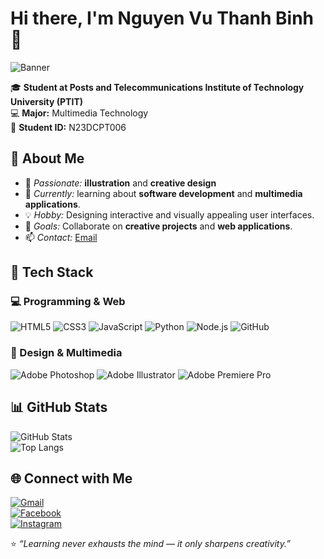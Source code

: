 # Hi there, I'm Nguyen Vu Thanh Binh 👋  
![Banner](https://i.pinimg.com/736x/2e/4a/ab/2e4aabc433eab9b3fd4162b31f645f50.jpg)  

🎓 **Student at Posts and Telecommunications Institute of Technology University (PTIT)**  
💻 **Major:** Multimedia Technology  
🪪 **Student ID:** N23DCPT006  

## 💫 About Me  

- 🎨 *Passionate:* **illustration** and **creative design**
- 🌱 *Currently:* learning about **software development** and **multimedia applications**.  
- 💡 *Hobby:* Designing interactive and visually appealing user interfaces.    
- 🎯 *Goals:* Collaborate on **creative projects** and **web applications**. 
- 📫 *Contact:* [Email](mailto:nvtbinh.18@gmail.com)  

## 🧠 Tech Stack  
### 💻 Programming & Web 
![HTML5](https://skillicons.dev/icons?i=html) ![CSS3](https://skillicons.dev/icons?i=css) ![JavaScript](https://skillicons.dev/icons?i=javascript) ![Python](https://skillicons.dev/icons?i=python) ![Node.js](https://skillicons.dev/icons?i=nodejs) ![GitHub](https://skillicons.dev/icons?i=github) 
### 🎨 Design & Multimedia  
![Adobe Photoshop](https://skillicons.dev/icons?i=photoshop) ![Adobe Illustrator](https://skillicons.dev/icons?i=illustrator) ![Adobe Premiere Pro](https://skillicons.dev/icons?i=premiere)

## 📊 GitHub Stats  

![GitHub Stats](https://github-readme-stats.vercel.app/api?username=n23dcpt006-nbin&show_icons=true&theme=radical)  
![Top Langs](https://github-readme-stats.vercel.app/api/top-langs/?username=n23dcpt006-nbin&layout=compact&theme=radical)  

## 🌐 Connect with Me  

[![Gmail](https://img.shields.io/badge/Gmail-red?logo=gmail&logoColor=white)](mailto:nvtbinh.18@gmail.com)  
[![Facebook](https://img.shields.io/badge/Facebook-1877F2?logo=facebook&logoColor=white)](https://www.facebook.com/nguyen.binh.780991)  
[![Instagram](https://img.shields.io/badge/Instagram-E4405F?logo=instagram&logoColor=white)](https://www.instagram.com/_nguynbin.f_/)  

⭐ *“Learning never exhausts the mind — it only sharpens creativity.”*  
